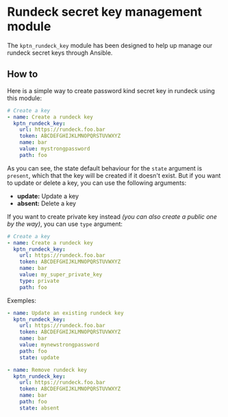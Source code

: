 # Rundeck secret key management module

The `kptn_rundeck_key` module has been designed to help up manage our rundeck secret keys through Ansible.

## How to

Here is a simple way to create password kind secret key in rundeck using this module:
```yaml
# Create a key
- name: Create a rundeck key
  kptn_rundeck_key:
    url: https://rundeck.foo.bar
    token: ABCDEFGHIJKLMNOPQRSTUVWXYZ
    name: bar
    value: mystrongpassword
    path: foo
```

As you can see, the state default behaviour for the `state` argument is `present`, which that the key will be created if it doesn't exist. But if you want to update or delete a key, you can use the following arguments:
* **update:** Update a key
* **absent:** Delete a key

If you want to create private key instead _(you can also create a public one by the way)_, you can use `type` argument:
```yaml
# Create a key
- name: Create a rundeck key
  kptn_rundeck_key:
    url: https://rundeck.foo.bar
    token: ABCDEFGHIJKLMNOPQRSTUVWXYZ
    name: bar
    value: my_super_private_key
    type: private
    path: foo
```

Exemples:
```yaml
- name: Update an existing rundeck key
  kptn_rundeck_key:
    url: https://rundeck.foo.bar
    token: ABCDEFGHIJKLMNOPQRSTUVWXYZ
    name: bar
    value: mynewstrongpassword
    path: foo
    state: update

- name: Remove rundeck key
  kptn_rundeck_key:
    url: https://rundeck.foo.bar
    token: ABCDEFGHIJKLMNOPQRSTUVWXYZ
    name: bar
    path: foo
    state: absent
```
